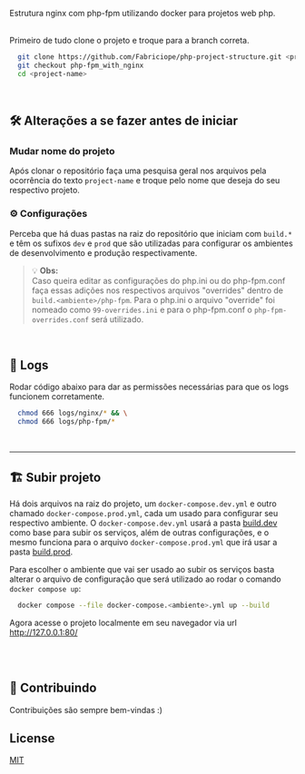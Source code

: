 Estrutura nginx com php-fpm utilizando docker para projetos web php.
<br><br>

Primeiro de tudo clone o projeto e troque para a branch correta.
```bash
  git clone https://github.com/Fabriciope/php-project-structure.git <project-name>
  git checkout php-fpm_with_nginx
  cd <project-name>
```
<br>

## 🛠️ Alterações a se fazer antes de iniciar

### Mudar nome do projeto
Após clonar o repositório faça uma pesquisa geral nos arquivos pela ocorrência do texto `project-name` e troque pelo nome que deseja do seu respectivo projeto.

### ⚙️ Configurações
Perceba que há duas pastas na raiz do repositório que iniciam com `build.*` e têm os sufixos `dev` e `prod` que são utilizadas para configurar os ambientes de desenvolvimento e produção respectivamente. 
> 💡 **Obs:** <br>
>  Caso queira editar as configurações do php.ini ou do php-fpm.conf faça essas adições nos respectivos arquivos "overrides" dentro de `build.<ambiente>/php-fpm`. Para o php.ini o arquivo "override" foi nomeado como `99-overrides.ini` e para o php-fpm.conf o `php-fpm-overrides.conf` será utilizado.

<br>

## 🧾 Logs
Rodar código abaixo para dar as permissões necessárias para que os logs funcionem corretamente.
```bash
  chmod 666 logs/nginx/* && \
  chmod 666 logs/php-fpm/*
```
<br>

<hr>

## 🏗️ Subir projeto
Há dois arquivos na raiz do projeto, um `docker-compose.dev.yml` e outro chamado `docker-compose.prod.yml`, cada um usado para configurar seu respectivo ambiente. O `docker-compose.dev.yml` usará a pasta [build.dev](https://github.com/Fabriciope/php-project-structure/tree/php-fpm_with_nginx/build.dev) como base para subir os serviços, além de outras configurações, e o mesmo funciona para o arquivo `docker-compose.prod.yml` que irá usar a pasta [build.prod](https://github.com/Fabriciope/php-project-structure/tree/php-fpm_with_nginx/build.prod).

Para escolher o ambiente que vai ser usado ao subir os serviços basta alterar o arquivo de configuração que será utilizado ao rodar o comando `docker compose up`:
```bash
  docker compose --file docker-compose.<ambiente>.yml up --build
```

Agora acesse o projeto localmente em seu navegador via url http://127.0.0.1:80/

<br><br>

## 🤝 Contribuindo

Contribuições são sempre bem-vindas :)
<br>

## License
[MIT](https://choosealicense.com/licenses/mit/)
